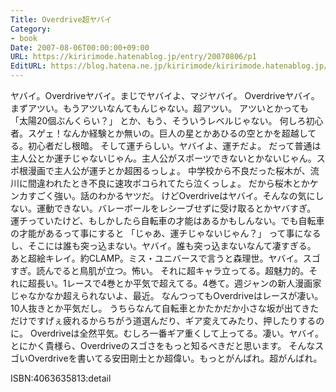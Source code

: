 ```yaml
---
Title: Overdrive超ヤバイ
Category:
- book
Date: 2007-08-06T00:00:00+09:00
URL: https://kiririmode.hatenablog.jp/entry/20070806/p1
EditURL: https://blog.hatena.ne.jp/kiririmode/kiririmode.hatenablog.jp/atom/entry/8454420450078216996
---
```



ヤバイ。Overdriveヤバイ。まじでヤバイよ、マジヤバイ。
Overdriveヤバイ。
まずアツい。もうアツいなんてもんじゃない。超アツい。
アツいとかっても
「太陽20個ぶんくらい？」
とか、もう、そういうレベルじゃない。
何しろ初心者。スゲェ！なんか経験とか無いの。巨人の星とかあひるの空とかを超越してる。初心者だし根暗。
そして運チらしい。ヤバイよ、運チだよ。
だって普通は主人公とか運チじゃないじゃん。主人公がスポーツできないとかないじゃん。スポ根漫画で主人公が運チとか超困るっしょ。
中学校から不良だった桜木が、流川に間違われたとき不良に速攻ボコられてたら泣くっしょ。
だから桜木とかケンカすごく強い。話のわかるヤツだ。
けどOverdriveはヤバイ。そんなの気にしない。運動できない。バレーボールをレシーブせずに受け取るとかヤバすぎ。
運チっていたけど、もしかしたら自転車の才能はあるかもしんない。でも自転車の才能があるって事にすると
「じゃあ、運チじゃないじゃん？」
って事になるし、そこには誰も突っ込まない。ヤバイ。誰も突っ込まないなんて凄すぎる。
あと超絵キレイ。約CLAMP。ミス・ユニバースで言うと森理世。ヤバイ。スゴすぎ。読んでると鳥肌が立つ。怖い。
それに超キャラ立ってる。超魅力的。それに超長い。1レースで4巻とか平気で超えてる。4巻て。週ジャンの新人漫画家じゃなかなか超えられないよ、最近。
なんつってもOverdriveはレースが凄い。10人抜きとか平気だし。
うちらなんて自転車とかたかだか小さな坂が出てきただけですげぇ疲れるからちがう道選んだり、ギア変えてみたり、押したりするのに。
Overdriveは全然平気。むしろ一番ギア重くして上ってる。凄い。ヤバイ。
とにかく貴様ら、Overdriveのスゴさをもっと知るべきだと思います。
そんなスゴいOverdriveを書いてる安田剛士とか超偉い。もっとがんばれ。超がんばれ。


ISBN:4063635813:detail
